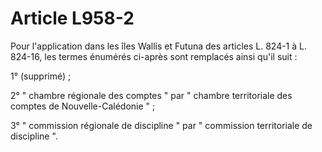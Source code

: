 # Article L958-2

Pour l'application dans les îles Wallis et Futuna des articles L. 824-1 à L. 824-16, les termes énumérés ci-après sont remplacés ainsi qu'il suit :

1° (supprimé) ;

2° " chambre régionale des comptes " par " chambre territoriale des comptes de Nouvelle-Calédonie " ;

3° " commission régionale de discipline " par " commission territoriale de discipline ".
